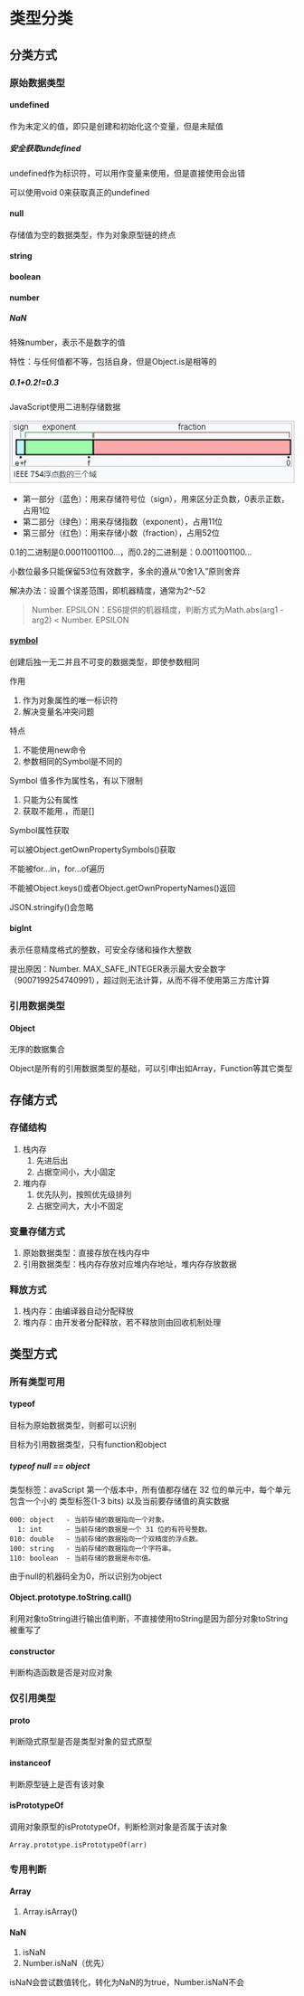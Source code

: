 # 类型分类

## 分类方式

### 原始数据类型

#### undefined

作为未定义的值，即只是创建和初始化这个变量，但是未赋值

##### 安全获取undefined

undefined作为标识符，可以用作变量来使用，但是直接使用会出错

可以使用void 0来获取真正的undefined

#### null

存储值为空的数据类型，作为对象原型链的终点

#### string

#### boolean

#### number

##### NaN

特殊number，表示不是数字的值

特性：与任何值都不等，包括自身，但是Object.is是相等的

##### 0.1+0.2!=0.3

JavaScript使用二进制存储数据

![浮点数存储](assets/01-浮点数存储.png)

* 第一部分（蓝色）：用来存储符号位（sign），用来区分正负数，0表示正数，占用1位
* 第二部分（绿色）：用来存储指数（exponent），占用11位
* 第三部分（红色）：用来存储小数（fraction），占用52位

0.1的二进制是0.00011001100...，而0.2的二进制是：0.0011001100...

小数位最多只能保留53位有效数字，多余的遵从“0舍1入”原则舍弃

解决办法：设置个误差范围，即机器精度，通常为2^-52

> Number. EPSILON：ES6提供的机器精度，判断方式为Math.abs(arg1 - arg2) < Number. EPSILON

#### [symbol](https://www.zhangxinxu.com/wordpress/2018/04/known-es6-symbol-function/)

创建后独一无二并且不可变的数据类型，即使参数相同

作用
1. 作为对象属性的唯一标识符
2. 解决变量名冲突问题

特点
1. 不能使用new命令
2. 参数相同的Symbol是不同的

Symbol 值多作为属性名，有以下限制
1. 只能为公有属性
2. 获取不能用.，而是[]

Symbol属性获取

可以被Object.getOwnPropertySymbols()获取

不能被for...in，for...of遍历

不能被Object.keys()或者Object.getOwnPropertyNames()返回

JSON.stringify()会忽略

#### bigInt

表示任意精度格式的整数，可安全存储和操作大整数

提出原因：Number. MAX_SAFE_INTEGER表示最⼤安全数字（9007199254740991），超过则无法计算，从而不得不使用第三方库计算

### 引用数据类型

#### Object

无序的数据集合

Object是所有的引用数据类型的基础，可以引申出如Array，Function等其它类型

## 存储方式

### 存储结构

1. 栈内存
   1. 先进后出
   2. 占据空间小，大小固定
2. 堆内存
   1. 优先队列，按照优先级排列
   2. 占据空间大，大小不固定

### 变量存储方式

1. 原始数据类型：直接存放在栈内存中
2. 引用数据类型：栈内存存放对应堆内存地址，堆内存存放数据

### 释放方式

1. 栈内存：由编译器自动分配释放
2. 堆内存：由开发者分配释放，若不释放则由回收机制处理

## 类型方式

### 所有类型可用

#### typeof

目标为原始数据类型，则都可以识别

目标为引用数据类型，只有function和object

##### typeof null == object

类型标签：avaScript 第一个版本中，所有值都存储在 32 位的单元中，每个单元包含一个小的 类型标签(1-3 bits) 以及当前要存储值的真实数据

```
000: object   - 当前存储的数据指向一个对象。
  1: int      - 当前存储的数据是一个 31 位的有符号整数。
010: double   - 当前存储的数据指向一个双精度的浮点数。
100: string   - 当前存储的数据指向一个字符串。
110: boolean  - 当前存储的数据是布尔值。
```

由于null的机器码全为0，所以识别为object

#### Object.prototype.toString.call()

利用对象toString进行输出值判断，不直接使用toString是因为部分对象toString被重写了

#### constructor

判断构造函数是否是对应对象

### 仅引用类型

#### __proto__

判断隐式原型是否是类型对象的显式原型

#### instanceof

判断原型链上是否有该对象

#### isPrototypeOf

调用对象原型的isPrototypeOf，判断检测对象是否属于该对象

```JS
Array.prototype.isPrototypeOf(arr)
```

### 专用判断

#### Array

1. Array.isArray()

#### NaN

1. isNaN
2. Number.isNaN（优先）

isNaN会尝试数值转化，转化为NaN的为true，Number.isNaN不会
